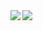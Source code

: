 <a href="https://github-readme-stats.vercel.app/api?username=bryanseah234&show_icons=true&theme=radical&count_private=true&hide=contribs">
  <img align="left" src="https://github-readme-stats.vercel.app/api?username=bryanseah234&show_icons=true&theme=radical&count_private=true&hide=contribs" />
</a>

<a href="https://github-readme-stats.vercel.app/api/top-langs/?username=bryanseah234&show_icons=true&theme=radical">
  <img align="left" src="https://github-readme-stats.vercel.app/api/top-langs/?username=bryanseah234&show_icons=true&theme=radical" />
</a>
